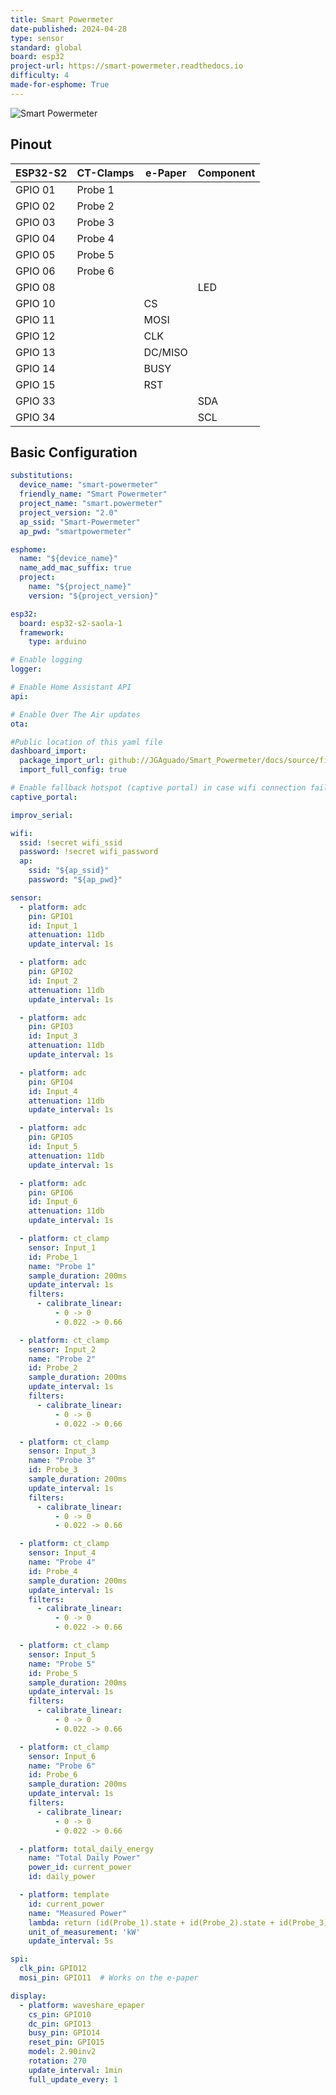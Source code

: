 ```yaml
---
title: Smart Powermeter
date-published: 2024-04-28
type: sensor
standard: global
board: esp32
project-url: https://smart-powermeter.readthedocs.io
difficulty: 4
made-for-esphome: True
---
```

![Smart Powermeter](Smart_Powermeter.jpg)

## Pinout

ESP32-S2    | CT-Clamps  | e-Paper  | Component
------------|------------|----------|----------
GPIO 01     |Probe 1     |          |
GPIO 02     |Probe 2     |          |
GPIO 03     |Probe 3     |          |
GPIO 04     |Probe 4     |          |
GPIO 05     |Probe 5     |          |
GPIO 06     |Probe 6     |          |
GPIO 08     |            |          |LED
GPIO 10     |            |CS        |
GPIO 11     |            |MOSI      |
GPIO 12     |            |CLK       |
GPIO 13     |            |DC/MISO   |
GPIO 14     |            |BUSY      |
GPIO 15     |            |RST       |
GPIO 33     |            |          |SDA
GPIO 34     |            |          |SCL

## Basic Configuration

```yaml
substitutions:
  device_name: "smart-powermeter"
  friendly_name: "Smart Powermeter"
  project_name: "smart.powermeter"
  project_version: "2.0"
  ap_ssid: "Smart-Powermeter"
  ap_pwd: "smartpowermeter"

esphome:
  name: "${device_name}"
  name_add_mac_suffix: true
  project:
    name: "${project_name}"
    version: "${project_version}"

esp32:
  board: esp32-s2-saola-1
  framework:
    type: arduino

# Enable logging
logger:

# Enable Home Assistant API
api:

# Enable Over The Air updates
ota:

#Public location of this yaml file
dashboard_import:
  package_import_url: github://JGAguado/Smart_Powermeter/docs/source/files/configuration.yaml@V2R1
  import_full_config: true

# Enable fallback hotspot (captive portal) in case wifi connection fails
captive_portal:

improv_serial:

wifi:
  ssid: !secret wifi_ssid
  password: !secret wifi_password
  ap:
    ssid: "${ap_ssid}"
    password: "${ap_pwd}"

sensor:
  - platform: adc
    pin: GPIO1
    id: Input_1
    attenuation: 11db
    update_interval: 1s

  - platform: adc
    pin: GPIO2
    id: Input_2
    attenuation: 11db
    update_interval: 1s

  - platform: adc
    pin: GPIO3
    id: Input_3
    attenuation: 11db
    update_interval: 1s

  - platform: adc
    pin: GPIO4
    id: Input_4
    attenuation: 11db
    update_interval: 1s

  - platform: adc
    pin: GPIO5
    id: Input_5
    attenuation: 11db
    update_interval: 1s

  - platform: adc
    pin: GPIO6
    id: Input_6
    attenuation: 11db
    update_interval: 1s

  - platform: ct_clamp
    sensor: Input_1
    id: Probe_1
    name: "Probe 1"
    sample_duration: 200ms
    update_interval: 1s
    filters:
      - calibrate_linear:
          - 0 -> 0
          - 0.022 -> 0.66

  - platform: ct_clamp
    sensor: Input_2
    name: "Probe 2"
    id: Probe_2
    sample_duration: 200ms
    update_interval: 1s
    filters:
      - calibrate_linear:
          - 0 -> 0
          - 0.022 -> 0.66

  - platform: ct_clamp
    sensor: Input_3
    name: "Probe 3"
    id: Probe_3
    sample_duration: 200ms
    update_interval: 1s
    filters:
      - calibrate_linear:
          - 0 -> 0
          - 0.022 -> 0.66

  - platform: ct_clamp
    sensor: Input_4
    name: "Probe 4"
    id: Probe_4
    sample_duration: 200ms
    update_interval: 1s
    filters:
      - calibrate_linear:
          - 0 -> 0
          - 0.022 -> 0.66

  - platform: ct_clamp
    sensor: Input_5
    name: "Probe 5"
    id: Probe_5
    sample_duration: 200ms
    update_interval: 1s
    filters:
      - calibrate_linear:
          - 0 -> 0
          - 0.022 -> 0.66

  - platform: ct_clamp
    sensor: Input_6
    name: "Probe 6"
    id: Probe_6
    sample_duration: 200ms
    update_interval: 1s
    filters:
      - calibrate_linear:
          - 0 -> 0
          - 0.022 -> 0.66

  - platform: total_daily_energy
    name: "Total Daily Power"
    power_id: current_power
    id: daily_power

  - platform: template
    id: current_power
    name: "Measured Power"
    lambda: return (id(Probe_1).state + id(Probe_2).state + id(Probe_3).state) * 230.0 / 1000; #Power = Current * Voltage
    unit_of_measurement: 'kW'
    update_interval: 5s

spi:
  clk_pin: GPIO12
  mosi_pin: GPIO11  # Works on the e-paper

display:
  - platform: waveshare_epaper
    cs_pin: GPIO10
    dc_pin: GPIO13
    busy_pin: GPIO14
    reset_pin: GPIO15
    model: 2.90inv2
    rotation: 270
    update_interval: 1min
    full_update_every: 1
```
